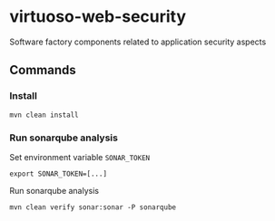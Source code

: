 # virtuoso-web-security

Software factory components related to application security aspects

## Commands

### Install

```shell
mvn clean install
```

### Run sonarqube analysis

Set environment variable `SONAR_TOKEN`

```shell
export SONAR_TOKEN=[...]
```

Run sonarqube analysis

```shell
mvn clean verify sonar:sonar -P sonarqube
```